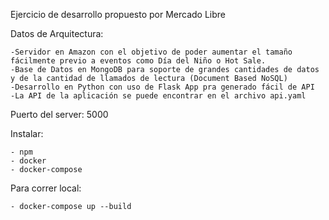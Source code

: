 Ejercicio de desarrollo propuesto por Mercado Libre

Datos de Arquitectura:

    -Servidor en Amazon con el objetivo de poder aumentar el tamaño fácilmente previo a eventos como Día del Niño o Hot Sale.
    -Base de Datos en MongoDB para soporte de grandes cantidades de datos y de la cantidad de llamados de lectura (Document Based NoSQL)
    -Desarrollo en Python con uso de Flask App pra generado fácil de API
    -La API de la aplicación se puede encontrar en el archivo api.yaml



Puerto del server: 5000

Instalar:

    - npm
    - docker
    - docker-compose
    
Para correr local:
    
    - docker-compose up --build
